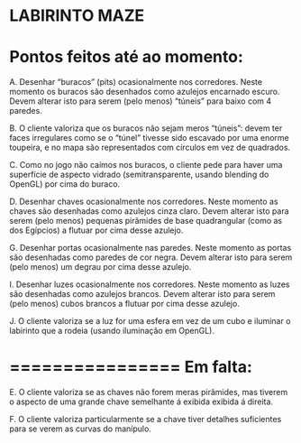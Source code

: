 LABIRINTO MAZE
===============
Pontos feitos até ao momento:
===============
A.   Desenhar “buracos” (pits) ocasionalmente nos corredores. Neste momento os buracos são
desenhados como azulejos encarnado escuro. Devem alterar isto para serem (pelo menos)
“túneis” para baixo com 4 paredes.

B.   O cliente valoriza que os buracos não sejam meros “túneis”: devem ter faces irregulares
como se o “túnel” tivesse sido escavado por uma enorme toupeira, e no mapa são
representados com círculos em vez de quadrados.

C.   Como no jogo não caímos nos buracos, o cliente pede para haver uma superfície de aspecto
vidrado (semitransparente, usando blending do OpenGL) por cima do buraco.

D.   Desenhar chaves ocasionalmente nos corredores. Neste momento as chaves são desenhadas
como azulejos cinza claro. Devem alterar isto para serem (pelo menos) pequenas pirâmides
de base quadrangular (como as dos Egípcios) a flutuar por cima desse azulejo.

G.   Desenhar portas ocasionalmente nas paredes. Neste momento as portas são
desenhadas como paredes de cor negra. Devem alterar isto para serem (pelo
menos) um degrau por cima desse azulejo.

I.   Desenhar luzes ocasionalmente nos corredores. Neste momento as luzes são desenhadas
como azulejos brancos. Devem alterar isto para serem (pelo menos) cubos brancos a
flutuar por cima desse azulejo.

J.   O cliente valoriza se a luz for uma esfera em vez de um cubo e iluminar o labirinto que a
rodeia (usando iluminação em OpenGL).

================
Em falta:
================

E.   O cliente valoriza se as chaves não forem meras pirâmides, mas tiverem o
aspecto de uma grande chave semelhante á exibida exibida á direita.

F.   O cliente valoriza particularmente se a chave tiver detalhes suficientes para se
verem as curvas do manípulo.




